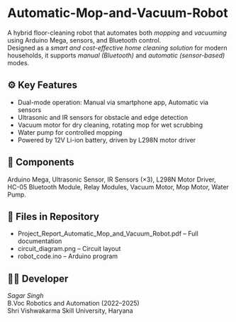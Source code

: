 # Automatic-Mop-and-Vacuum-Robot

A hybrid floor-cleaning robot that automates both *mopping* and *vacuuming* using Arduino Mega, sensors, and Bluetooth control.  
Designed as a *smart and cost-effective home cleaning solution* for modern households, it supports *manual (Bluetooth)* and *automatic (sensor-based)* modes.

## ⚙ Key Features
- Dual-mode operation: Manual via smartphone app, Automatic via sensors  
- Ultrasonic and IR sensors for obstacle and edge detection  
- Vacuum motor for dry cleaning, rotating mop for wet scrubbing  
- Water pump for controlled mopping  
- Powered by 12V Li-ion battery, driven by L298N motor driver  

## 🧠 Components
Arduino Mega, Ultrasonic Sensor, IR Sensors (×3), L298N Motor Driver,  
HC-05 Bluetooth Module, Relay Modules, Vacuum Motor, Mop Motor, Water Pump.

## 📘 Files in Repository
- Project_Report_Automatic_Mop_and_Vacuum_Robot.pdf – Full documentation  
- circuit_diagram.png – Circuit layout  
- robot_code.ino – Arduino program  

## 👨‍💻 Developer
*Sagar Singh*  
B.Voc Robotics and Automation (2022–2025)  
Shri Vishwakarma Skill University, Haryana
